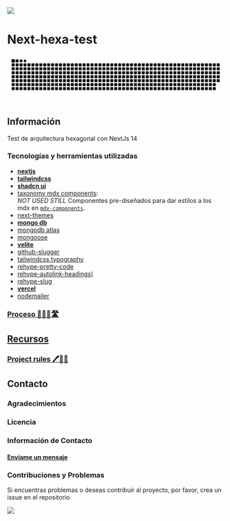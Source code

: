 <img src="https://user-images.githubusercontent.com/73097560/115834477-dbab4500-a447-11eb-908a-139a6edaec5c.gif">

# Next-hexa-test
<a href="https://github.com/SKRTEEEEEE">
<div align="center">
  <img  src="https://github.com/SKRTEEEEEE/SKRTEEEEEE/blob/main/resources/img/grid-snake.svg"
       alt="snake" />
</div>
</a>

<dialog>
  <p>Greetings, one and all!</p>
</dialog>

## Información
Test de arquitectura hexagonal con NextJs 14
### Tecnologías y herramientas utilizadas
- [**nextjs**](https://nextjs.org/)
- [**tailwindcss**](https://tailwindcss.com/)
- [**shadcn ui**](https://ui.shadcn.com/)
- [taxonomy mdx components](https://github.com/shadcn-ui/taxonomy/blob/main/components/mdx-components.tsx): <br/> _NOT USED STILL_ Componentes pre-diseñados para dar estilos a los mdx en [`mdx-components`](./src/components/mdx-components.tsx).
- [next-themes](https://github.com/pacocoursey/next-themes)
- [**mongo db**](https://www.mongodb.com/docs/)
- [mongodb atlas](https://www.mongodb.com/docs/atlas/getting-started/)
- [mongoose](https://mongoosejs.com/docs/guide.html)
- [**velite**](https://velite.js.org/)
- [github-slugger](https://www.npmjs.com/package/github-slugger/v/1.2.1)
- [tailwindcss typography](https://github.com/tailwindlabs/tailwindcss-typography)
- [rehype-pretty-code](https://rehype-pretty.pages.dev/)
- [rehype-autolink-headings)](https://github.com/rehypejs/rehype-autolink-headings)
- [rehype-slug](https://github.com/rehypejs/rehype-slug)
- [**vercel**](https://vercel.com/docs)
- [nodemailer](https://www.nodemailer.com/)
### [Proceso 🏃‍♂️‍➡️🛣️](./docs/process.md)

## [Recursos](https://github.com/SKRTEEEEEE/markdowns)
### [Project rules 🖊️🧑‍💻](/docs/hexa-rulez.md)

## Contacto

### Agradecimientos

### Licencia

### Información de Contacto

#### [Envíame un mensaje](mailto:adanreh.m@gmail.com)

### Contribuciones y Problemas

Si encuentras problemas o deseas contribuir al proyecto, por favor, crea un issue en el repositorio.

<img src="https://user-images.githubusercontent.com/73097560/115834477-dbab4500-a447-11eb-908a-139a6edaec5c.gif">
